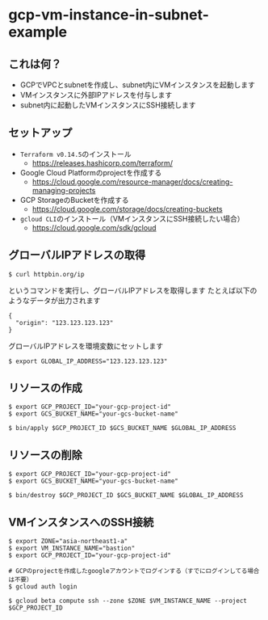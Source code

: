 # gcp-vm-instance-in-subnet-example

## これは何？
- GCPでVPCとsubnetを作成し、subnet内にVMインスタンスを起動します
- VMインスタンスに外部IPアドレスを付与します
- subnet内に起動したVMインスタンスにSSH接続します

## セットアップ
- `Terraform v0.14.5`のインストール
  - https://releases.hashicorp.com/terraform/
- Google Cloud Platformのprojectを作成する
  - https://cloud.google.com/resource-manager/docs/creating-managing-projects
- GCP StorageのBucketを作成する
  - https://cloud.google.com/storage/docs/creating-buckets
- `gcloud CLI`のインストール（VMインスタンスにSSH接続したい場合）
  - https://cloud.google.com/sdk/gcloud

## グローバルIPアドレスの取得
```
$ curl httpbin.org/ip
```
というコマンドを実行し、グローバルIPアドレスを取得します
たとえば以下のようなデータが出力されます
```
{
  "origin": "123.123.123.123"
}
```
グローバルIPアドレスを環境変数にセットします
```
$ export GLOBAL_IP_ADDRESS="123.123.123.123"
```


## リソースの作成
```
$ export GCP_PROJECT_ID="your-gcp-project-id"
$ export GCS_BUCKET_NAME="your-gcs-bucket-name"

$ bin/apply $GCP_PROJECT_ID $GCS_BUCKET_NAME $GLOBAL_IP_ADDRESS
```

## リソースの削除
```
$ export GCP_PROJECT_ID="your-gcp-project-id"
$ export GCS_BUCKET_NAME="your-gcs-bucket-name"

$ bin/destroy $GCP_PROJECT_ID $GCS_BUCKET_NAME $GLOBAL_IP_ADDRESS
```

## VMインスタンスへのSSH接続
```
$ export ZONE="asia-northeast1-a"
$ export VM_INSTANCE_NAME="bastion"
$ export GCP_PROJECT_ID="your-gcp-project-id"

# GCPのprojectを作成したgoogleアカウントでログインする（すでにログインしてる場合は不要）
$ gcloud auth login

$ gcloud beta compute ssh --zone $ZONE $VM_INSTANCE_NAME --project $GCP_PROJECT_ID
```
